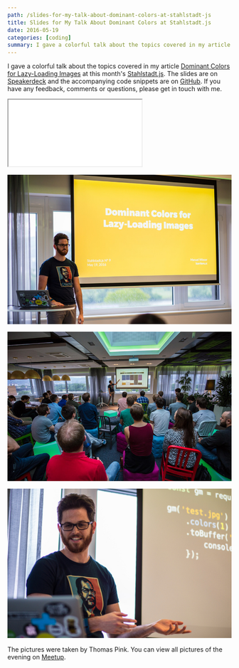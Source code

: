 ```yaml
---
path: /slides-for-my-talk-about-dominant-colors-at-stahlstadt-js
title: Slides for My Talk About Dominant Colors at Stahlstadt.js
date: 2016-05-19
categories: [coding]
summary: I gave a colorful talk about the topics covered in my article Dominant Colors for Lazy-Loading Images at this month’s Stahlstadt.js. The slides are on Speakerdeck and the accompanying code snippets are on GitHub. If you have any feedback, comments or questions, please get in touch with me.
---
```


I gave a colorful talk about the topics covered in my article [Dominant Colors for Lazy-Loading Images](https://manu.ninja/dominant-colors-for-lazy-loading-images) at this month's [Stahlstadt.js](http://www.meetup.com/de-DE/stahlstadt-js/). The slides are on [Speakerdeck](https://speakerdeck.com/lorti/dominant-colors-for-lazy-loading-images) and the accompanying code snippets are on [GitHub](https://github.com/Lorti/dominant-colors-snippets). If you have any feedback, comments or questions, please get in touch with me.

<div class="FlexEmbed">
    <div class="FlexEmbed-ratio FlexEmbed-ratio--16by9">
        <iframe class="FlexEmbed-content" src="//speakerdeck.com/player/fd2ee88b250b4685a2d4cee43ba7cf86"></iframe>
    </div>
</div>

![](/images/stahlstadt-talk-1.jpg)

![](/images/stahlstadt-talk-2.jpg)

![](/images/stahlstadt-talk-3.jpg)

The pictures were taken by Thomas Pink. You can view all pictures of the evening on [Meetup](http://www.meetup.com/de-DE/stahlstadt-js/photos/all_photos/?photoAlbumId=26988758).
